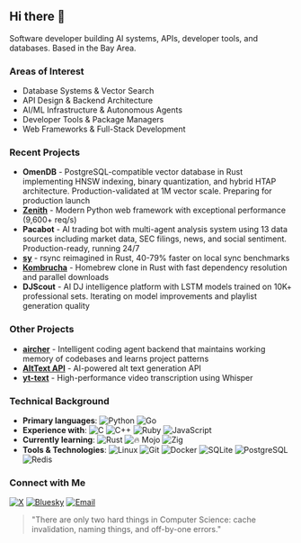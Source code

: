 ## Hi there 👋

Software developer building AI systems, APIs, developer tools, and databases. Based in the Bay Area.

### Areas of Interest

- Database Systems & Vector Search
- API Design & Backend Architecture
- AI/ML Infrastructure & Autonomous Agents
- Developer Tools & Package Managers
- Web Frameworks & Full-Stack Development

### Recent Projects

- **OmenDB** - PostgreSQL-compatible vector database in Rust implementing HNSW indexing, binary quantization, and hybrid HTAP architecture. Production-validated at 1M vector scale. Preparing for production launch
- **[Zenith](https://github.com/nijaru/zenith)** - Modern Python web framework with exceptional performance (9,600+ req/s)
- **Pacabot** - AI trading bot with multi-agent analysis system using 13 data sources including market data, SEC filings, news, and social sentiment. Production-ready, running 24/7
- **[sy](https://github.com/nijaru/sy)** - rsync reimagined in Rust, 40-79% faster on local sync benchmarks
- **[Kombrucha](https://github.com/nijaru/kombrucha)** - Homebrew clone in Rust with fast dependency resolution and parallel downloads
- **DJScout** - AI DJ intelligence platform with LSTM models trained on 10K+ professional sets. Iterating on model improvements and playlist generation quality

### Other Projects

- **[aircher](https://github.com/nijaru/aircher)** - Intelligent coding agent backend that maintains working memory of codebases and learns project patterns
- **[AltText API](https://alttextapi.com)** - AI-powered alt text generation API
- **[yt-text](https://github.com/nijaru/yt-text)** - High-performance video transcription using Whisper

### Technical Background

- **Primary languages**:
  ![Python](https://img.shields.io/badge/-Python-3776AB?logo=python&logoColor=FFD43B&style=flat)
  ![Go](https://img.shields.io/badge/-Go-00ADD8?logo=go&logoColor=white)
- **Experience with**:
  ![C](https://img.shields.io/badge/-C-A8B9CC?logo=c&logoColor=white)
  ![C++](https://img.shields.io/badge/-C++-00599C?logo=c%2B%2B&logoColor=white)
  ![Ruby](https://img.shields.io/badge/-Ruby-CC342D?logo=ruby&logoColor=white)
  ![JavaScript](https://img.shields.io/badge/-JavaScript-F7DF1E?logo=javascript&logoColor=black)
- **Currently learning**:
  ![Rust](https://img.shields.io/badge/-Rust-000000?logo=rust&logoColor=ffffff)
  ![🔥 Mojo](https://img.shields.io/badge/-%F0%9F%94%A5%20Mojo-black?style=flat)
  ![Zig](https://img.shields.io/badge/-Zig-000000?logo=zig&logoColor=white)
- **Tools & Technologies**:
  ![Linux](https://img.shields.io/badge/-Linux-FCC624?logo=linux&logoColor=black)
  ![Git](https://img.shields.io/badge/-Git-F05032?logo=git&logoColor=white)
  ![Docker](https://img.shields.io/badge/-Docker-2496ED?logo=docker&logoColor=white)
  ![SQLite](https://img.shields.io/badge/-SQLite-003B57?logo=sqlite&logoColor=white)
  ![PostgreSQL](https://img.shields.io/badge/-PostgreSQL-336791?logo=postgresql&logoColor=white)
  ![Redis](https://img.shields.io/badge/-Redis-DC382D?logo=redis&logoColor=white)

### Connect with Me

[![X](https://img.shields.io/badge/X-@nijaru0x-blue?logo=x)](https://x.com/nijaru0x)
[![Bluesky](https://img.shields.io/badge/Bluesky-nickjr.bsky.social-blue?logo=bluesky)](https://bsky.app/profile/nickjr.bsky.social)
[![Email](https://img.shields.io/badge/Email-Contact%20Me-c14438?logo=gmail&logoColor=white)](mailto:nijaru7@gmail.com)

> "There are only two hard things in Computer Science: cache invalidation, naming things, and off-by-one errors."
